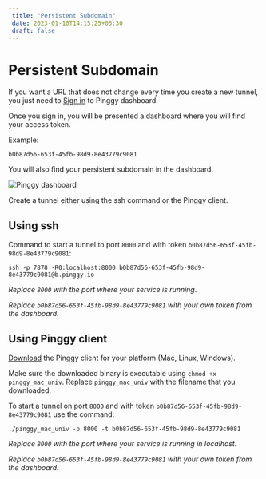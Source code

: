 ```yaml
---
 title: "Persistent Subdomain" 
 date: 2023-01-10T14:15:25+05:30 
 draft: false 
---
```


# Persistent Subdomain


If you want a URL that does not change every time you create a new tunnel, you just need to <a target="_blank" href="http://dashboard.pinggy.io">Sign in</a> to Pinggy dashboard.

Once you sign in, you will be presented a dashboard where you will find your access token.

Example:
```
b0b87d56-653f-45fb-98d9-8e43779c9081
```

You will also find your persistent subdomain in the dashboard.

![Pinggy dashboard](/doc_img/pinggy_dashboard.jpg)

Create a tunnel either using the ssh command or the Pinggy client.

## Using ssh

Command to start a tunnel to port `8000` and with token `b0b87d56-653f-45fb-98d9-8e43779c9081`:
<br>
```
ssh -p 7878 -R0:localhost:8000 b0b87d56-653f-45fb-98d9-8e43779c9081@b.pinggy.io
```

*Replace `8000` with the port where your service is running*.

*Replace `b0b87d56-653f-45fb-98d9-8e43779c9081` with your own token from the dashboard.*


## Using Pinggy client

<a href="https://pinggy.io/download/" target="_blank">Download</a> the Pinggy client for your platform (Mac, Linux, Windows).

Make sure the downloaded binary is executable using `chmod +x pinggy_mac_univ`. Replace `pinggy_mac_univ` with the filename that you downloaded.

To start a tunnel on port `8000` and with token `b0b87d56-653f-45fb-98d9-8e43779c9081` use the command:

```
./pinggy_mac_univ -p 8000 -t b0b87d56-653f-45fb-98d9-8e43779c9081
```

*Replace `8000` with the port where your service is running in localhost.*

*Replace `b0b87d56-653f-45fb-98d9-8e43779c9081` with your own token from the dashboard.*
